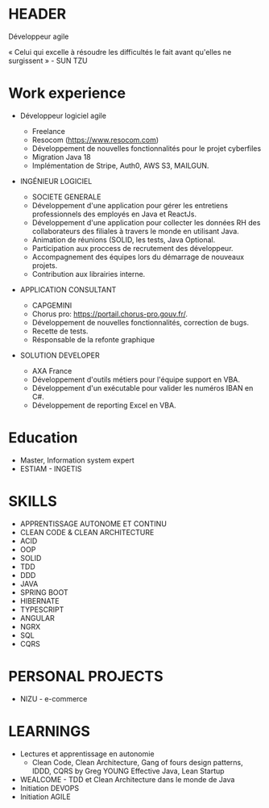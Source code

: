 # HEADER

Développeur agile

« Celui qui excelle à résoudre les difficultés le fait avant qu'elles ne surgissent » - SUN TZU

# Work experience

- Développeur logiciel agile
    - Freelance
    - Resocom (https://www.resocom.com)
    - Développement de nouvelles fonctionnalités pour le projet cyberfiles
    - Migration Java 18
    - Implémentation de Stripe, Auth0, AWS S3, MAILGUN.

- INGÉNIEUR LOGICIEL
    - SOCIETE GENERALE
    - Développement d'une application pour gérer les entretiens professionnels des employés en Java et ReactJs.
    - Développement d'une application pour collecter les données RH des collaborateurs des filiales à travers le monde
      en utilisant Java.
    - Animation de réunions (SOLID, les tests, Java Optional.
    - Participation aux proccess de recrutement des développeur.
    - Accompagnement des équipes lors du démarrage de nouveaux projets.
    - Contribution aux librairies interne.

- APPLICATION CONSULTANT
    - CAPGEMINI
    - Chorus pro: https://portail.chorus-pro.gouv.fr/.
    - Développement de nouvelles fonctionnalités, correction de bugs.
    - Recette de tests.
    - Résponsable de la refonte graphique

- SOLUTION DEVELOPER
    - AXA France
    - Développement d'outils métiers pour l'équipe support en VBA.
    - Développement d'un exécutable pour valider les numéros IBAN en C#.
    - Développement de reporting Excel en VBA.

# Education

- Master, Information system expert
- ESTIAM - INGETIS

# SKILLS

- APPRENTISSAGE AUTONOME ET CONTINU
- CLEAN CODE & CLEAN ARCHITECTURE
- ACID
- OOP
- SOLID
- TDD
- DDD
- JAVA
- SPRING BOOT
- HIBERNATE
- TYPESCRIPT
- ANGULAR
- NGRX
- SQL
- CQRS

# PERSONAL PROJECTS

- NIZU - e-commerce

# LEARNINGS

- Lectures et apprentissage en autonomie
    - Clean Code, Clean Architecture, Gang of fours design patterns, IDDD, CQRS by Greg YOUNG Effective Java, Lean
      Startup
- WEALCOME - TDD et Clean Architecture dans le monde de Java
- Initiation DEVOPS
- Initiation AGILE
